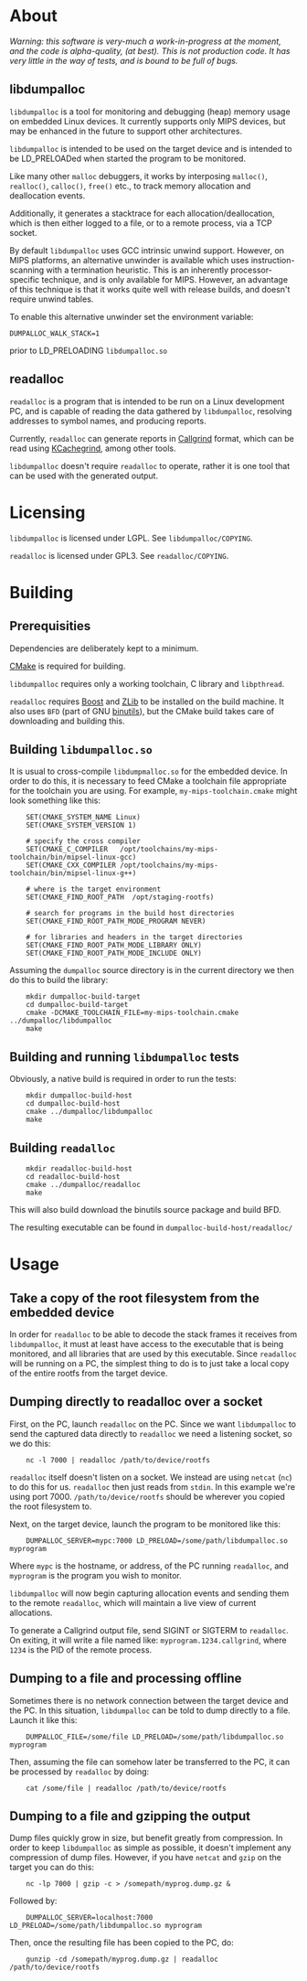 # About

*Warning: this software is very-much a work-in-progress at the moment, and the code
is alpha-quality, (at best). This is not production code. It has very little in the way
of tests, and is bound to be full of bugs.*

## libdumpalloc

`libdumpalloc` is a tool for monitoring and debugging (heap) memory usage on 
embedded Linux devices. It currently supports only MIPS devices, but may be 
enhanced in the future to support other architectures. 

`libdumpalloc` is intended to be used on the target device and is intended to 
be LD_PRELOADed when started the program to be monitored. 

Like many other `malloc` debuggers, it works by interposing `malloc()`, `realloc()`, 
`calloc()`, `free()` etc., to track memory allocation and deallocation events. 

Additionally, it generates a stacktrace for each allocation/deallocation, which 
is then either logged to a file, or to a remote process, via a TCP socket. 

By default `libdumpalloc` uses GCC intrinsic unwind support. However, on MIPS
platforms, an alternative unwinder is available which uses instruction-scanning
with a termination heuristic. This is an inherently processor-specific technique,
and is only available for MIPS. However, an advantage of this technique is that
it works quite well with release builds, and doesn't require unwind tables.

To enable this alternative unwinder set the environment variable:

	DUMPALLOC_WALK_STACK=1

prior to LD_PRELOADING `libdumpalloc.so`


## readalloc

`readalloc` is a program that is intended to be run on a Linux development PC, 
and is capable of reading the data gathered by `libdumpalloc`, resolving 
addresses to symbol names, and producing reports. 

Currently, `readalloc` can generate reports in [Callgrind][] format, which can be 
read using [KCachegrind][], among other tools.

`libdumpalloc` doesn't require `readalloc` to operate, rather it is one tool that 
can be used with the generated output.


# Licensing

`libdumpalloc` is licensed under LGPL. See `libdumpalloc/COPYING`.

`readalloc` is licensed under GPL3. See `readalloc/COPYING`.


# Building

## Prerequisities

Dependencies are deliberately kept to a minimum.

[CMake][] is required for building.

`libdumpalloc` requires only a working toolchain, C library and `libpthread`.

`readalloc` requires [Boost][] and [ZLib][] to be installed on the build machine. 
It also uses `BFD` (part of GNU [binutils]), but the CMake build takes care of 
downloading and building this.

## Building `libdumpalloc.so`

It is usual to cross-compile `libdumpmalloc.so` for the embedded device. In order
to do this, it is necessary to feed CMake a toolchain file appropriate for the 
toolchain you are using. For example, `my-mips-toolchain.cmake` might look 
something like this:

		SET(CMAKE_SYSTEM_NAME Linux)
		SET(CMAKE_SYSTEM_VERSION 1)

		# specify the cross compiler
		SET(CMAKE_C_COMPILER   /opt/toolchains/my-mips-toolchain/bin/mipsel-linux-gcc)
		SET(CMAKE_CXX_COMPILER /opt/toolchains/my-mips-toolchain/bin/mipsel-linux-g++)

		# where is the target environment 
		SET(CMAKE_FIND_ROOT_PATH  /opt/staging-rootfs)

		# search for programs in the build host directories
		SET(CMAKE_FIND_ROOT_PATH_MODE_PROGRAM NEVER)

		# for libraries and headers in the target directories
		SET(CMAKE_FIND_ROOT_PATH_MODE_LIBRARY ONLY)
		SET(CMAKE_FIND_ROOT_PATH_MODE_INCLUDE ONLY)


Assuming the `dumpalloc` source directory is in the current directory we then do
this to build the library:

		mkdir dumpalloc-build-target
		cd dumpalloc-build-target
		cmake -DCMAKE_TOOLCHAIN_FILE=my-mips-toolchain.cmake ../dumpalloc/libdumpalloc
		make


## Building and running `libdumpalloc` tests

Obviously, a native build is required in order to run the tests:

		mkdir dumpalloc-build-host
		cd dumpalloc-build-host
		cmake ../dumpalloc/libdumpalloc
		make


## Building `readalloc`

		mkdir readalloc-build-host
		cd readalloc-build-host
		cmake ../dumpalloc/readalloc
		make

This will also build download the binutils source package and build BFD.

The resulting executable can be found in `dumpalloc-build-host/readalloc/`


# Usage

## Take a copy of the root filesystem from the embedded device

In order for `readalloc` to be able to decode the stack frames it receives from
`libdumpalloc`, it must at least have access to the executable that is being 
monitored, and all libraries that are used by this executable. Since `readalloc`
will be running on a PC, the simplest thing to do is to just take a local copy 
of the entire rootfs from the target device.

## Dumping directly to readalloc over a socket

First, on the PC, launch `readalloc` on the PC. Since we want `libdumpalloc` 
to send the captured data directly to `readalloc` we need a listening socket, so
we do this:

		nc -l 7000 | readalloc /path/to/device/rootfs

`readalloc` itself doesn't listen on a socket. We instead are using `netcat` (`nc`)
to do this for us. `readalloc` then just reads from `stdin`. In this example
we're using port 7000. `/path/to/device/rootfs` should be wherever you copied the 
root filesystem to.


Next, on the target device, launch the program to be monitored like this:

		DUMPALLOC_SERVER=mypc:7000 LD_PRELOAD=/some/path/libdumpalloc.so myprogram

Where `mypc` is the hostname, or address, of the PC running `readalloc`, and 
`myprogram` is the program you wish to monitor.

`libdumpalloc` will now begin capturing allocation events and sending them to 
the remote `readalloc`, which will maintain a live view of current allocations.

To generate a Callgrind output file, send SIGINT or SIGTERM to `readalloc`. On
exiting, it will write a file named like: `myprogram.1234.callgrind`, where `1234`
is the PID of the remote process.

## Dumping to a file and processing offline

Sometimes there is no network connection between the target device and the PC. 
In this situation, `libdumpalloc` can be told to dump directly to a file. Launch
it like this:

		DUMPALLOC_FILE=/some/file LD_PRELOAD=/some/path/libdumpalloc.so myprogram

Then, assuming the file can somehow later be transferred to the PC, it can be
processed by `readalloc` by doing:

		cat /some/file | readalloc /path/to/device/rootfs

## Dumping to a file and gzipping the output

Dump files quickly grow in size, but benefit greatly from compression. In order
to keep `libdumpalloc` as simple as possible, it doesn't implement any compression
of dump files. However, if you have `netcat` and `gzip` on the target you can do
this:

		nc -lp 7000 | gzip -c > /somepath/myprog.dump.gz &

Followed by:

		DUMPALLOC_SERVER=localhost:7000 LD_PRELOAD=/some/path/libdumpalloc.so myprogram


Then, once the resulting file has been copied to the PC, do:

		gunzip -cd /somepath/myprog.dump.gz | readalloc /path/to/device/rootfs


[Callgrind]:	http://valgrind.org/docs/manual/cl-manual.html
[KCachegrind]:	http://kcachegrind.sourceforge.net/html/Home.html
[CMake]:	http://www.cmake.org
[Boost]:	http://www.boost.org
[ZLib]:	http://www.zlib.net/
[binutils]:	https://sourceware.org/binutils

 
